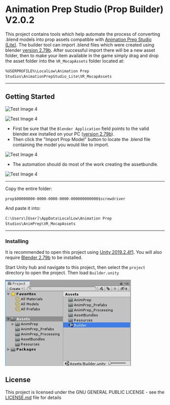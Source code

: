 # Animation Prep Studio (Prop Builder) V2.0.2

This project contains tools which help automate the process of converting .blend models into prop assets compatible with [Animation Prep Studio (Lite)](https://drive.google.com/open?id=17MyFQ75dfBuaf5IL4ba-4BH8klWj6-5r "Animation Prep Studio Direct Download"). The builder tool can import .blend files which were created using blender [version 2.79b](https://download.blender.org/release/Blender2.79/ "Blender Downloads"). After successful import there will be a new asset folder, then to make your item available in the game simply drag and drop the asset folder into the `VR_MocapAssets` folder located at:

`%USERPROFILE%\LocalLow\Animation Prep Studios\AnimationPrepStudio_Lite\VR_MocapAssets`

___
## Getting Started

![Test Image 4](https://raw.githubusercontent.com/guiglass/PropBuilder/master/Documentation/menu.png)

![Test Image 4](https://raw.githubusercontent.com/guiglass/PropBuilder/master/Documentation/builder.png)
* First be sure that the `Blender Application` field points to the valid blender.exe installed on your PC ([version 2.79b](https://download.blender.org/release/Blender2.79/ "Blender Downloads")).
* Then click the "Import Prop Model" button to locate the .blend file containing the model you would like to import.

![Test Image 4](https://raw.githubusercontent.com/guiglass/PropBuilder/master/Documentation/select.png)
* The automation should do most of the work creating the assetbundle.

![Test Image 4](https://raw.githubusercontent.com/guiglass/PropBuilder/master/Documentation/asset.png)
___
Copy the entire folder:

`prop$00000000-0000-0000-0000-000000000000$screwdriver`

And paste it into:

`C:\Users\[User]\AppData\LocalLow\Animation Prep Studios\AnimPrep\VR_MocapAssets`
___
### Installing

It is recommended to open this project using [Unity 2019.2.4f1](https://unity3d.com/unity/whats-new/2019.2.4 "Unity Engine Download").
You will also require [Blender 2.79b](https://download.blender.org/release/Blender2.79/ "Blender Downloads") to be installed.

Start Unity hub and navigate to this project, then select the `project` directory to open the project. Then load `Builder.unity`

![Test Image 4](https://raw.githubusercontent.com/guiglass/CustomPropBuilder/master/Documentation/scene.png)

## License

This project is licensed under the GNU GENERAL PUBLIC LICENSE - see the [LICENSE.md](LICENSE.md) file for details